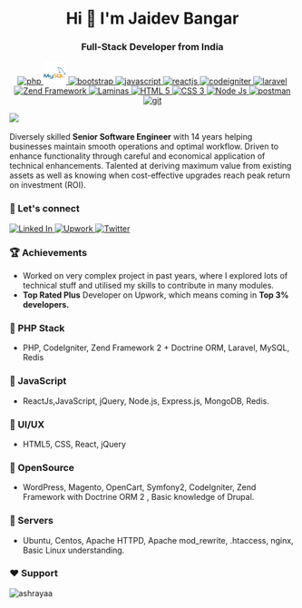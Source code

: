 <h1 align="center">Hi 👋 I'm Jaidev Bangar</h1>
<h3 align="center">Full-Stack Developer from India</h3>
<p align="center">
  <a href="https://php.net" target="_blank">
  <img src="https://user-images.githubusercontent.com/5701533/217466363-c4260ba3-8efa-40cc-b1fb-c17b3915731b.png" alt="php" width="60" style="max-width: 100%;">
  </a>
  <a href="https://www.mysql.com/" rel="nofollow"> <img src="https://raw.githubusercontent.com/devicons/devicon/master/icons/mysql/mysql-original-wordmark.svg" alt="mysql" width="40" height="40" style="max-width: 100%;"> </a>
  <a href="https://getbootstrap.com/">
<img src="https://raw.githubusercontent.com/jmnote/z-icons/master/svg/bootstrap.svg" alt="bootstrap" width="40" height="40" style="max-width: 100%;">
  </a>
  <a href="https://www.javascript.com/">
<img src="https://user-images.githubusercontent.com/5701533/217467683-23d09908-23b1-4362-8892-7ea2fb0e5f00.png" alt="javascript" width="40" height="40" style="max-width: 100%;">
  </a>
  <a href="https://reactjs.org/">
<img src="https://user-images.githubusercontent.com/5701533/217467938-4aab0187-c1ef-4fb1-a032-7cceb79eff63.png" alt="reactjs"  height="40" style="max-width: 100%;">
  </a>
  <a href="https://codeigniter.com/">
  <img src="https://user-images.githubusercontent.com/5701533/217468176-b4f5ca48-7bdd-4f3b-a7a8-4a2ff3d99d00.png" alt="codeigniter" height="40" style="max-width: 100%;">
  </a>
  <a href="https://laravel.com/">
  <img src="https://user-images.githubusercontent.com/5701533/217469529-5d4b86d3-42a3-48ad-84e2-097e4aef7d7c.png" alt="laravel" height="40" style="max-width: 100%;">
  </a>
  
  <a href="https://framework.zend.com/">
  <img src="https://user-images.githubusercontent.com/5701533/217469883-ab78b308-c292-4d3c-95da-a62421b21a52.png" alt="Zend Framework" height="40" style="max-width: 100%;">
  </a>
    
  <a href="https://getlaminas.org/">
  <img src="https://user-images.githubusercontent.com/5701533/217470351-a4ee02b7-7439-4838-807a-edb5d7b527a4.png" alt="Laminas" height="40" style="max-width: 100%;">
  </a>

  <a href="https://dev.w3.org/html5/spec-LC/">
  <img src="https://user-images.githubusercontent.com/5701533/217471174-267c08cb-e98b-42d3-98a0-1a663dd9e4c7.png" alt="HTML 5" height="40" style="max-width: 100%;">
  </a>
  <a href="https://www.w3.org/Style/CSS/Overview.en.html">
  <img src="https://user-images.githubusercontent.com/5701533/217471377-08341eac-6dc5-4c81-a7f1-faea8a330cec.png" alt="CSS 3" height="40" style="max-width: 100%;">
  </a>
  <a href="https://nodejs.org">
  <img src="https://user-images.githubusercontent.com/5701533/217471780-5ef7bfe9-9642-43d3-9490-782ec305b8e9.png" alt="Node Js" height="40" style="max-width: 100%;">
  </a>
  <a href="https://postman.com" rel="nofollow"> <img src="https://camo.githubusercontent.com/93b32389bf746009ca2370de7fe06c3b5146f4c99d99df65994f9ced0ba41685/68747470733a2f2f7777772e766563746f726c6f676f2e7a6f6e652f6c6f676f732f676574706f73746d616e2f676574706f73746d616e2d69636f6e2e737667" alt="postman" width="40" height="40" data-canonical-src="https://www.vectorlogo.zone/logos/getpostman/getpostman-icon.svg" style="max-width: 100%;"> </a>
  <a href="https://git-scm.com/" rel="nofollow"> <img src="https://camo.githubusercontent.com/fbfcb9e3dc648adc93bef37c718db16c52f617ad055a26de6dc3c21865c3321d/68747470733a2f2f7777772e766563746f726c6f676f2e7a6f6e652f6c6f676f732f6769742d73636d2f6769742d73636d2d69636f6e2e737667" alt="git" width="40" height="40" data-canonical-src="https://www.vectorlogo.zone/logos/git-scm/git-scm-icon.svg" style="max-width: 100%;"> </a>


</p

![](https://komarev.com/ghpvc/?username=solaxes)

Diversely skilled **Senior Software Engineer** with 14 years helping businesses maintain smooth operations and optimal workflow. Driven to enhance functionality through careful and economical application of technical enhancements. Talented at deriving maximum value from existing assets as well as knowing when cost-effective upgrades reach peak return on investment (ROI).

  ### 🤝 Let's connect
  <p>
  <a href="https://www.linkedin.com/in/jaidevbangar/">
  <img src="https://user-images.githubusercontent.com/5701533/217476218-5b665dce-97c2-41ce-bd23-49245ce6722b.png" alt="Linked In" height="40" style="max-width: 100%;">
  </a>
  
  <a href="https://www.upwork.com/freelancers/jaidevbangar?s=1110580755107926016">
  <img src="https://user-images.githubusercontent.com/5701533/217476537-89bb9cfa-0e06-457d-af71-a1a010adf71c.png" alt="Upwork" height="40" style="max-width: 100%;">
  </a>


  
  <a href="https://twitter.com/jaidev_bangar">
  <img src="https://user-images.githubusercontent.com/5701533/217477193-4b5f6f91-0a57-4001-a028-4661639ec51e.png" alt="Twitter" height="40" style="max-width: 100%;">
  </a>

</p>

  

### 🏆 Achievements
  - Worked on very complex project in past years, where I explored lots of technical stuff and utilised my skills to contribute in many modules.
  - **Top Rated Plus** Developer on Upwork, which means coming in **Top 3% developers.** 

### 🚀 PHP Stack
  - PHP, CodeIgniter, Zend Framework 2 + Doctrine ORM, Laravel, MySQL, Redis

### 🚀 JavaScript
  - ReactJs,JavaScript, jQuery, Node.js, Express.js, MongoDB, Redis.
### 🚀 UI/UX
  - HTML5, CSS, React, jQuery

### 🚀 OpenSource
  - WordPress, Magento, OpenCart, Symfony2, CodeIgniter, Zend Framework with Doctrine ORM 2 , Basic knowledge of Drupal. 

### 🚀 Servers
  - Ubuntu, Centos, Apache HTTPD, Apache mod_rewrite, .htaccess, nginx, Basic Linux understanding.
   

  
### ❤️ Support
<p dir="auto"><a href="https://www.buymeacoffee.com/solaxes" rel="nofollow"> <img align="left" src="https://camo.githubusercontent.com/28aae05a0fba45679e8e27d90609601e249b64a5fe30dfef05495de4f4e318d4/68747470733a2f2f63646e2e6275796d6561636f666665652e636f6d2f627574746f6e732f76322f64656661756c742d79656c6c6f772e706e67" height="50" width="210" alt="ashrayaa" data-canonical-src="https://cdn.buymeacoffee.com/buttons/v2/default-yellow.png" style="max-width: 100%;"></a></p>

